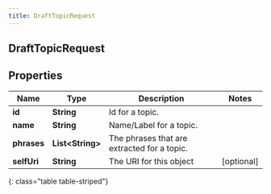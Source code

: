 ```yaml
---
title: DraftTopicRequest
---
```

## DraftTopicRequest


## Properties

| Name | Type | Description | Notes |
| ------------ | ------------- | ------------- | ------------- |
| **id** | <!----><!---->**String**<!----> | Id for a topic. |  |
| **name** | <!----><!---->**String**<!----> | Name/Label for a topic. |  |
| **phrases** | <!----><!---->**List&lt;String&gt;**<!----> | The phrases that are extracted for a topic. |  |
| **selfUri** | <!----><!---->**String**<!----> | The URI for this object |  [optional] |
{: class="table table-striped"}



